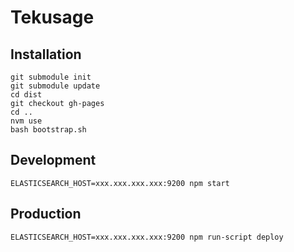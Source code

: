 # Tekusage

## Installation

```shell
git submodule init
git submodule update
cd dist
git checkout gh-pages
cd ..
nvm use
bash bootstrap.sh
```

## Development

```shell
ELASTICSEARCH_HOST=xxx.xxx.xxx.xxx:9200 npm start
```

## Production

```shell
ELASTICSEARCH_HOST=xxx.xxx.xxx.xxx:9200 npm run-script deploy
```
